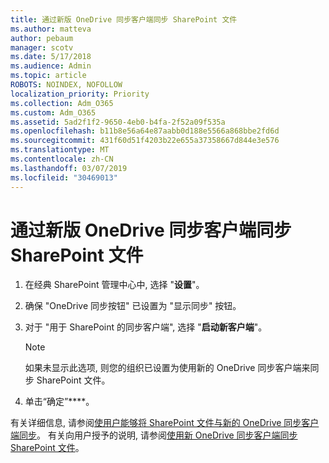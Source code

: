 ```yaml
---
title: 通过新版 OneDrive 同步客户端同步 SharePoint 文件
ms.author: matteva
author: pebaum
manager: scotv
ms.date: 5/17/2018
ms.audience: Admin
ms.topic: article
ROBOTS: NOINDEX, NOFOLLOW
localization_priority: Priority
ms.collection: Adm_O365
ms.custom: Adm_O365
ms.assetid: 5ad2f1f2-9650-4eb0-b4fa-2f52a09f535a
ms.openlocfilehash: b11b8e56a64e87aabb0d188e5566a868bbe2fd6d
ms.sourcegitcommit: 431f60d51f4203b22e655a37358667d844e3e576
ms.translationtype: MT
ms.contentlocale: zh-CN
ms.lasthandoff: 03/07/2019
ms.locfileid: "30469013"
---
```

# <a name="sync-sharepoint-files-with-the-new-onedrive-sync-client"></a>通过新版 OneDrive 同步客户端同步 SharePoint 文件

1. 在经典 SharePoint 管理中心中, 选择 "**设置**"。
    
2. 确保 "OneDrive 同步按钮" 已设置为 "显示同步" 按钮。
    
3. 对于 "用于 SharePoint 的同步客户端", 选择 "**启动新客户端**"。
    
    > [!NOTE]
    > 如果未显示此选项, 则您的组织已设置为使用新的 OneDrive 同步客户端来同步 SharePoint 文件。 
  
4. 单击“确定”****。
    
有关详细信息, 请参阅[使用户能够将 SharePoint 文件与新的 OneDrive 同步客户端同步](https://go.microsoft.com/fwlink/?linkid=866433)。 有关向用户授予的说明, 请参阅[使用新 OneDrive 同步客户端同步 SharePoint 文件](https://go.microsoft.com/fwlink/?linkid=866427)。
  

